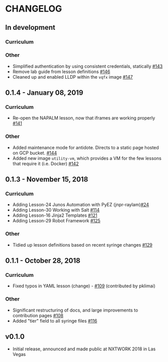 # CHANGELOG

## In development

### Curriculum

### Other

- Simplified authentication by using consistent credentials, statically [#143](https://github.com/nre-learning/antidote/pull/143)
- Remove lab guide from lesson definitions [#146](https://github.com/nre-learning/antidote/pull/146)
- Cleaned up and enabled LLDP within the `vqfx` image [#147](https://github.com/nre-learning/antidote/pull/147)

## 0.1.4 - January 08, 2019

### Curriculum

- Re-open the NAPALM lesson, now that iframes are working properly [#141](https://github.com/nre-learning/antidote/pull/141)

### Other

- Added maintenance mode for antidote. Directs to a static page hosted on GCP bucket. [#144](https://github.com/nre-learning/antidote/pull/144)
- Added new image `utility-vm`, which provides a VM for the few lessons that require it (i.e. Docker) [#142](https://github.com/nre-learning/antidote/pull/142)

## 0.1.3 - November 15, 2018

### Curriculum

- Adding Lesson-24 Junos Automation with PyEZ (jnpr-raylam)[#24](https://github.com/nre-learning/antidote/pull/117)
- Adding Lesson-30 Working with Salt [#114](https://github.com/nre-learning/antidote/pull/114)
- Adding Lesson-16 Jinja2 Templates [#121](https://github.com/nre-learning/antidote/pull/121)
- Adding Lesson-29 Robot Framework [#125](https://github.com/nre-learning/antidote/pull/125)

### Other

- Tidied up lesson definitions based on recent syringe changes [#129](https://github.com/nre-learning/antidote/pull/129)

## 0.1.1 - October 28, 2018

### Curriculum

- Fixed typos in YAML lesson (change) - [#109](https://github.com/nre-learning/antidote/pull/109) (contributed by pklimai)

### Other

- Significant restructuring of docs, and large improvements to contribution pages [#108](https://github.com/nre-learning/antidote/pull/108)
- Added "tier" field to all syringe files [#116](https://github.com/nre-learning/antidote/pull/116)

## v0.1.0

- Initial release, announced and made public at NXTWORK 2018 in Las Vegas

